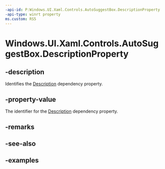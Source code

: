 ```yaml
---
-api-id: P:Windows.UI.Xaml.Controls.AutoSuggestBox.DescriptionProperty
-api-type: winrt property
ms.custom: RS5
---
```


<!-- Property syntax.
public DependencyProperty DescriptionProperty { get; }
-->

# Windows.UI.Xaml.Controls.AutoSuggestBox.DescriptionProperty

## -description

Identifies the [Description](autosuggestbox_description.md) dependency property.

## -property-value

The identifier for the [Description](autosuggestbox_description.md) dependency property.

## -remarks

## -see-also

## -examples

